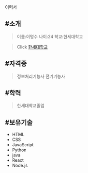 이력서

<!-- Heading -->
#소개
---
>이름:이명수
>나이:24
>학교:한세대학교
<!--Link -->
>Click [한세대학교](https://portal.hansei.ac.kr/)


<!-- Heading -->
#자격증
---
>정보처리기능사
>전기기능사

<!--Heading -->
#학력 
---
>한세대학교졸업

<!-- Heading -->
#보유기술 
---
<!-- Bulleet list -->
* HTML
* CSS
* JavaScript
* Python
* java
* React
* Node.js
